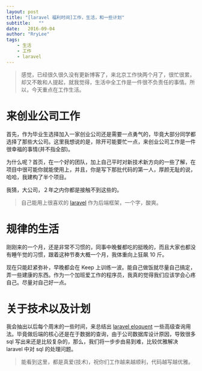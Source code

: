```yaml
---
layout: post
title: "[laravel 福利时间]工作，生活，和一些计划"
subtitle:   ""
date:   2016-09-04
author: "RryLee"
tags:
    - 生活
    - 工作
    - laravel
---
```


> 感觉，已经很久很久没有更新博客了，来北京工作快两个月了，很忙很累，却又不敢和人提起，就我觉得，生活中全工作是一件很不负责任的事情。所以，今天重点在工作生活。

# 来创业公司工作

首先，作为毕业生选择加入一家创业公司还是需要一点勇气的，毕竟大部分同学都选择了那些大公司。这里我想说的是，除开可能要忙一点，来创业公司工作是一件很幸福的事情(并不指全部)。

为什么呢？首页，在一个好的团队，加上自己平时对新技术新方向的一些了解，在项目中很可能你就能使用上，并且，你是写下那批代码的第一人，厚颜无耻的说，哈哈，我建构了半个项目。

我猜，大公司，２年之内你都是接触不到这些的。

> 自己能用上很喜欢的 [laravel](laravel.com) 作为后端框架，一个字，酸爽。

# 规律的生活

刚刚来的一个月，还是非常不习惯的，同事中晚餐都吃的挺晚的，而且大家也都没有睡午觉的习惯，跟着这种节奏大概一个月，我体重向上狂飙 10 斤。

现在只能赶紧弥补，早晚都会在 Keep 上训练一波。能自己做饭就尽量自己搞定，弄一些建康的东西。作为一个加班爱工作的程序员，我真的觉得我们应该学会心疼自己。尽量对自己好一点。

# 关于技术以及计划

我会抽出以后每个周末的一些时间，来总结出 [laravel eloquent](https://github.com/illuminate/database) 一些高级查询用法。毕竟做后端的核心还是在于数据的查询，由于公司数据库设计原因，导致很多 sql 写出来还是比较复杂的，那么，我们将一步步由易到难，比较优雅解决 laravel 中对 sql 的处理问题。

> 能看到这里，都是真爱(技术)，祝你们工作越来越顺利，代码越写越优雅。

